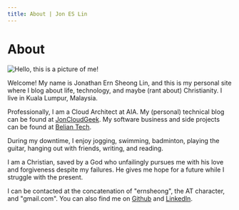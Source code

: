 ```yaml
---
title: About | Jon ES Lin
---
```


# About

<!--- Profile pic -->
<img src="/images/profile-pic.jpg" alt="Hello, this is a picture of me!" class="profile-image"/>

Welcome! My name is Jonathan Ern Sheong Lin, and this is my personal site where I blog about life, technology, and maybe (rant about) Christianity. I live in Kuala Lumpur, Malaysia.

Professionally, I am a Cloud Architect at AIA. My (personal) technical blog can be found at [JonCloudGeek](https://joncloudgeek.com). My software business and side projects can be found at [Belian Tech](https://beliantech.com).

During my downtime, I enjoy jogging, swimming, badminton, playing the guitar, hanging out with friends, writing, and reading.

I am a Christian, saved by a God who unfailingly pursues me with his love and forgiveness despite my failures. He gives me hope for a future while I struggle with the present.

I can be contacted at the concatenation of "ernsheong", the AT character, and "gmail.com".
You can also find me on [Github](https://github.com/ernsheong) and [LinkedIn](https://my.linkedin.com/in/jonlinernsheong).
